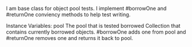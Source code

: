 I am base class for object pool tests. I implement #borrowOne and #returnOne conviency methods to help test writing.

Instance Variables:
	pool	<OPPool>					The pool that is tested
	borrowed	<OrderedCollection>	Collection that contains currently borrowed objects. #borrowOne adds one from pool and #returnOne 										removes one and returns it back to pool.